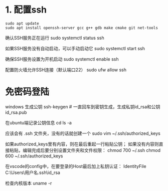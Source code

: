 # 1. 配置ssh

    sudo apt update
    sudo apt install openssh-server gcc g++ gdb make cmake git net-tools

确认SSH服务正在运行
    sudo systemctl status ssh

如果SSH服务没有自动启动，可以手动启动它
    sudo systemctl start ssh

确保SSH服务设置为开机启动
    sudo systemctl enable ssh

配置防火墙允许SSH连接（默认端口22）
    sudo ufw allow ssh


# 免密码登陆

windows 生成公钥
    ssh-keygen # 一直回车到密钥生成，生成私钥id_rsa和公钥id_rsa.pub

在ubuntu端记录公钥信息
    cd 
    ls -a

应该会有 .ssh 文件夹，没有的话就创建一个
    sudo vim ~/.ssh/authorized_keys

如果authorized_keys里有内容，则在最后重起一行粘贴公钥；
如果没有内容则直接粘贴，编辑完成后要分别设置文件夹和文件权限：
    chmod 700 ~/.ssh
    chmod 600 ~/.ssh/authorized_keys

在vscode的config中，在要登录的Host最后加上私钥认证：
    IdentityFile C:\Users\用户名\.ssh\id_rsa

检查内核版本  uname -r
